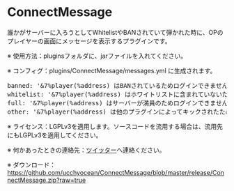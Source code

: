 ConnectMessage
==============

誰かがサーバーに入ろうとしてWhitelistやBANされていて弾かれた時に、OPのプレイヤーの画面にメッセージを表示するプラグインです。

※ 使用方法：pluginsフォルダに、jarファイルを入れてください。

※ コンフィグ：plugins/ConnectMessage/messages.yml に生成されます。
<pre>
banned: '&7%player(%address) はBANされているためログインできません。'
whitelist: '&7%player(%address) はホワイトリストに含まれていないためログインできません。'
full: '&7%player(%address) はサーバーが満員のためログインできません。'
other: '&7%player(%address) は他のプラグインによってキックされたためログインできません。'
</pre>

※ ライセンス：LGPLv3を適用します。ソースコードを流用する場合は、流用先にもLGPLv3を適用してください。

※ 何かあったときの連絡先：<a href="https://twitter.com/ucchy99">ツイッター</a>へ連絡ください。

※ ダウンロード：<br/>
https://github.com/ucchyocean/ConnectMessage/blob/master/release/ConnectMessage.zip?raw=true
